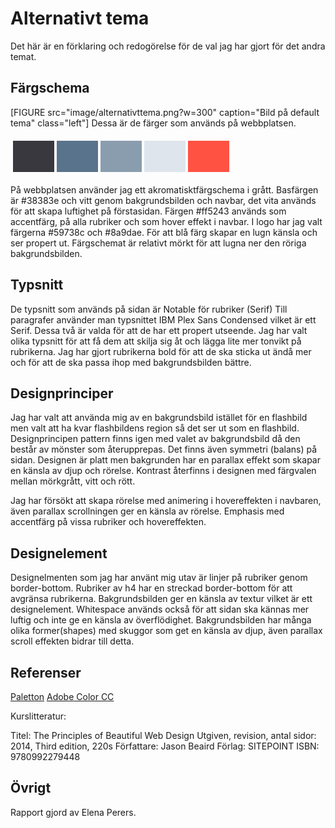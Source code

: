 ---
---
Alternativt tema
=========================

Det här är en förklaring och redogörelse för de val jag har gjort för det andra temat.

## Färgschema
[FIGURE src="image/alternativttema.png?w=300" caption="Bild på default tema" class="left"]
Dessa är de färger som används på webbplatsen.

<table style="border-spacing: 4px; border-collapse: separate">
<tr>
<td style="height: 50px; width: 50px; background-color: #38383e">
<td style="height: 50px; width: 50px; background-color: #59738c">
<td style="height: 50px; width: 50px; background-color: #8a9dae">
<td style="height: 50px; width: 50px; background-color: #dfe5ec">
<td style="height: 50px; width: 50px; background-color: #ff5243">
</tr>
</table>

På webbplatsen använder jag ett akromatisktfärgschema i grått. Basfärgen är #38383e och vitt genom bakgrundsbilden och navbar, det vita används för att skapa luftighet på förstasidan. Färgen #ff5243 används som accentfärg, på alla rubriker och som hover effekt i navbar. I logo har jag valt färgerna #59738c och #8a9dae. För att blå färg skapar en lugn känsla och ser propert ut. Färgschemat är relativt mörkt för att lugna ner den röriga bakgrundsbilden.


## Typsnitt
De typsnitt som används på sidan är Notable för rubriker (Serif)
Till paragrafer använder man typsnittet IBM Plex Sans Condensed vilket är ett Serif. Dessa två är valda för att de har ett propert utseende. Jag har valt olika typsnitt för att få dem att skilja sig åt och lägga lite mer tonvikt på rubrikerna. Jag har gjort rubrikerna bold för att de ska sticka ut ändå mer och för att de ska passa ihop med bakgrundsbilden bättre.


## Designprinciper
Jag har valt att använda mig av en bakgrundsbild istället för en flashbild men valt att ha kvar flashbildens region så det ser ut som en flashbild. Designprincipen pattern finns igen med valet av bakgrundsbild då den består av mönster som återupprepas.
Det finns även symmetri (balans) på sidan.
Designen är platt men bakgrunden har en parallax effekt som skapar en känsla av djup och rörelse. Kontrast återfinns i designen med färgvalen  mellan mörkgrått, vitt och rött.

Jag har försökt att skapa rörelse med animering i hovereffekten i navbaren, även parallax scrollningen ger en känsla av rörelse. Emphasis med accentfärg på vissa rubriker och hovereffekten.


## Designelement
Designelmenten som jag har använt mig utav är linjer på rubriker genom border-bottom. Rubriker av h4 har en streckad border-bottom för att avgränsa rubrikerna.
Bakgrundsbilden ger en känsla av textur vilket är ett designelement.
Whitespace används också för att sidan ska kännas mer luftig och inte ge en känsla av överflödighet. Bakgrundsbilden har många olika former(shapes) med skuggor som get en känsla av djup, även parallax scroll effekten bidrar till detta.

Referenser
-----------------------

[Paletton](http://paletton.com)
[Adobe Color CC](https://color.adobe.com/)

Kurslitteratur:

Titel: The Principles of Beautiful Web Design
Utgiven, revision, antal sidor: 2014, Third edition, 220s
Författare: Jason Beaird
Förlag: SITEPOINT
ISBN: 9780992279448

Övrigt
-----------------------

Rapport gjord av Elena Perers.
